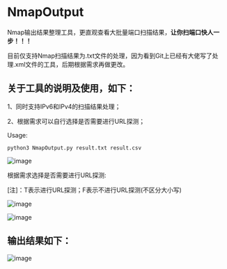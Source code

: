 # NmapOutput
Nmap输出结果整理工具，更直观查看大批量端口扫描结果，**让你扫端口快人一步！！！**

目前仅支持Nmap扫描结果为.txt文件的处理，因为看到Git上已经有大佬写了处理.xml文件的工具，后期根据需求再做更改。

## 关于工具的说明及使用，如下：

1、同时支持IPv6和IPv4的扫描结果处理；

2、根据需求可以自行选择是否需要进行URL探测；

Usage:

```
python3 NmapOutput.py result.txt result.csv
```

![image](https://user-images.githubusercontent.com/46238787/229304066-63822933-fa5c-4a3e-8b7f-656ea1ef468d.png)

根据需求选择是否需要进行URL探测:

[注]：T表示进行URL探测；F表示不进行URL探测(不区分大小写)

![image](https://user-images.githubusercontent.com/46238787/229304696-79303ebe-fb47-4ebe-80dd-146fc7bc98fc.png)

![image](https://user-images.githubusercontent.com/46238787/229304711-724ebee7-448d-4522-a003-577172db68a8.png)

## 输出结果如下：

![image](https://user-images.githubusercontent.com/46238787/229304556-9fe674a4-42e6-4b22-af5f-6e6802659fee.png)
